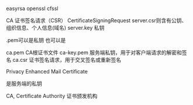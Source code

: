 easyrsa openssl cfssl 

CA 证书签名请求（CSR） CertificateSigningRequest
server.csr则含有公钥、组织信息、个人信息(域名)
server.key 私钥

.pem可以是私钥 也可以是

ca.pem	CA根证书文件
ca-key.pem	服务端私钥，用于对客户端请求的解密和签名
ca.csr	证书签名请求，用于交叉签名或重新签名


Privacy Enhanced Mail Certificate


是服务端的私钥


CA, Certificate Authority 证书颁发机构